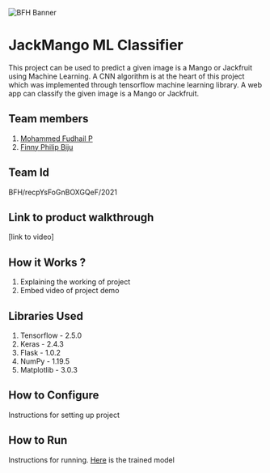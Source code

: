 ![BFH Banner](https://trello-attachments.s3.amazonaws.com/542e9c6316504d5797afbfb9/542e9c6316504d5797afbfc1/39dee8d993841943b5723510ce663233/Frame_19.png)
# JackMango ML Classifier
This project can be used to predict a given image is a Mango or Jackfruit using Machine Learning. A CNN algorithm is at the heart of this project which was implemented through tensorflow machine learning library. A web app can classify the given image is a Mango or Jackfruit.
## Team members
1. [Mohammed Fudhail P](https://github.com/mhdfudhail)
2. [Finny Philip Biju](https://github.com/finnyphilip)
## Team Id
BFH/recpYsFoGnBOXGQeF/2021
## Link to product walkthrough
[link to video]
## How it Works ?
1. Explaining the working of project
2. Embed video of project demo
## Libraries Used
1. Tensorflow - 2.5.0
2. Keras - 2.4.3
3. Flask - 1.0.2
4. NumPy - 1.19.5
5. Matplotlib - 3.0.3
## How to Configure
Instructions for setting up project
## How to Run
Instructions for running. [Here](https://drive.google.com/file/d/1T_zHntA7DccCJKorU_INCcRLe8HGqpDO/view?usp=sharing) is the trained model
